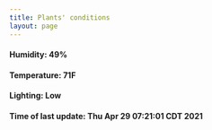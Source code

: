 ```yaml
---
title: Plants' conditions
layout: page
---
```



#### Humidity: 49%
#### Temperature: 71F
#### Lighting: Low
#### Time of last update: Thu Apr 29 07:21:01 CDT 2021

